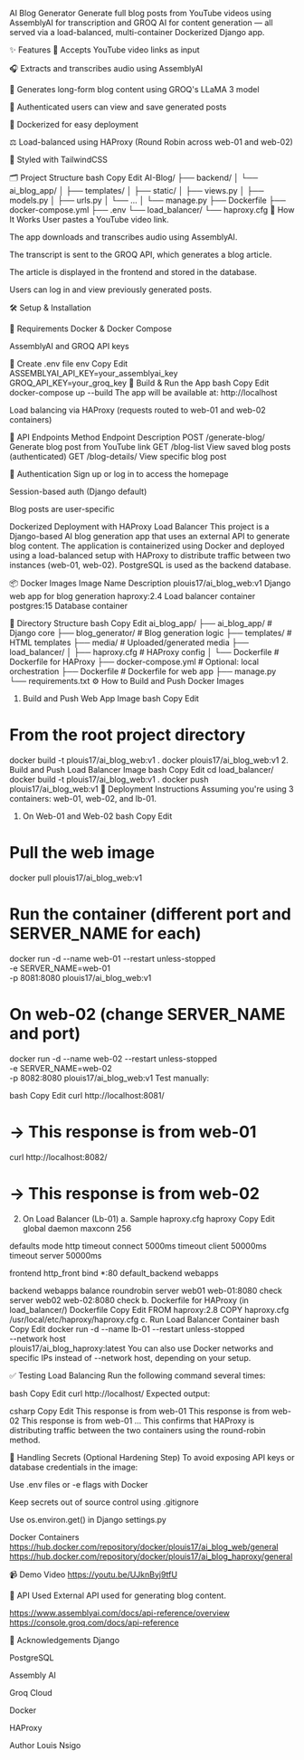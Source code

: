 AI Blog Generator
Generate full blog posts from YouTube videos using AssemblyAI for transcription and GROQ AI for content generation — all served via a load-balanced, multi-container Dockerized Django app.

✨ Features
🔗 Accepts YouTube video links as input

🎧 Extracts and transcribes audio using AssemblyAI

📝 Generates long-form blog content using GROQ's LLaMA 3 model

💾 Authenticated users can view and save generated posts

🐳 Dockerized for easy deployment

⚖️ Load-balanced using HAProxy (Round Robin across web-01 and web-02)

🎨 Styled with TailwindCSS

🗂️ Project Structure
bash
Copy
Edit
AI-Blog/
├── backend/
│   └── ai_blog_app/
│       ├── templates/
│       ├── static/
│       ├── views.py
│       ├── models.py
│       ├── urls.py
│       └── ...
│   └── manage.py
├── Dockerfile
├── docker-compose.yml
├── .env
└── load_balancer/
    └── haproxy.cfg
🚀 How It Works
User pastes a YouTube video link.

The app downloads and transcribes audio using AssemblyAI.

The transcript is sent to the GROQ API, which generates a blog article.

The article is displayed in the frontend and stored in the database.

Users can log in and view previously generated posts.

🛠️ Setup & Installation

🔧 Requirements
Docker & Docker Compose

AssemblyAI and GROQ API keys

🔐 Create .env file
env
Copy
Edit
ASSEMBLYAI_API_KEY=your_assemblyai_key
GROQ_API_KEY=your_groq_key
🐳 Build & Run the App
bash
Copy
Edit
docker-compose up --build
The app will be available at: http://localhost

Load balancing via HAProxy (requests routed to web-01 and web-02 containers)

🧪 API Endpoints
Method	Endpoint	Description
POST	/generate-blog/	Generate blog post from YouTube link
GET	/blog-list	View saved blog posts (authenticated)
GET	/blog-details/<id>	View specific blog post

👤 Authentication
Sign up or log in to access the homepage

Session-based auth (Django default)

Blog posts are user-specific

Dockerized Deployment with HAProxy Load Balancer
This project is a Django-based AI blog generation app that uses an external API to generate blog content. The application is containerized using Docker and deployed using a load-balanced setup with HAProxy to distribute traffic between two instances (web-01, web-02). PostgreSQL is used as the backend database.

📦 Docker Images
Image Name	Description
plouis17/ai_blog_web:v1	Django web app for blog generation
haproxy:2.4	Load balancer container
postgres:15	Database container

📁 Directory Structure
bash
Copy
Edit
ai_blog_app/
├── ai_blog_app/              # Django core
├── blog_generator/           # Blog generation logic
├── templates/                # HTML templates
├── media/                    # Uploaded/generated media
├── load_balancer/
│   ├── haproxy.cfg           # HAProxy config
│   └── Dockerfile            # Dockerfile for HAProxy
├── docker-compose.yml        # Optional: local orchestration
├── Dockerfile                # Dockerfile for web app
├── manage.py
└── requirements.txt
⚙️ How to Build and Push Docker Images
1. Build and Push Web App Image
bash
Copy
Edit
# From the root project directory
docker build -t plouis17/ai_blog_web:v1 .
docker plouis17/ai_blog_web:v1
2. Build and Push Load Balancer Image
bash
Copy
Edit
cd load_balancer/
docker build -t plouis17/ai_blog_web:v1 .
docker push plouis17/ai_blog_web:v1
🚀 Deployment Instructions
Assuming you're using 3 containers: web-01, web-02, and lb-01.

1. On Web-01 and Web-02
bash
Copy
Edit
# Pull the web image
docker pull plouis17/ai_blog_web:v1

# Run the container (different port and SERVER_NAME for each)
docker run -d --name web-01 --restart unless-stopped \
  -e SERVER_NAME=web-01 \
  -p 8081:8080 plouis17/ai_blog_web:v1

# On web-02 (change SERVER_NAME and port)
docker run -d --name web-02 --restart unless-stopped \
  -e SERVER_NAME=web-02 \
  -p 8082:8080 plouis17/ai_blog_web:v1
Test manually:

bash
Copy
Edit
curl http://localhost:8081/
# → This response is from web-01

curl http://localhost:8082/
# → This response is from web-02
2. On Load Balancer (Lb-01)
a. Sample haproxy.cfg
haproxy
Copy
Edit
global
    daemon
    maxconn 256

defaults
    mode http
    timeout connect 5000ms
    timeout client 50000ms
    timeout server 50000ms

frontend http_front
    bind *:80
    default_backend webapps

backend webapps
    balance roundrobin
    server web01 web-01:8080 check
    server web02 web-02:8080 check
b. Dockerfile for HAProxy (in load_balancer/)
Dockerfile
Copy
Edit
FROM haproxy:2.8
COPY haproxy.cfg /usr/local/etc/haproxy/haproxy.cfg
c. Run Load Balancer Container
bash
Copy
Edit
docker run -d --name lb-01 --restart unless-stopped \
  --network host \
  plouis17/ai_blog_haproxy:latest
You can also use Docker networks and specific IPs instead of --network host, depending on your setup.

✅ Testing Load Balancing
Run the following command several times:

bash
Copy
Edit
curl http://localhost/
Expected output:

csharp
Copy
Edit
This response is from web-01
This response is from web-02
This response is from web-01
...
This confirms that HAProxy is distributing traffic between the two containers using the round-robin method.

🔐 Handling Secrets (Optional Hardening Step)
To avoid exposing API keys or database credentials in the image:

Use .env files or -e flags with Docker

Keep secrets out of source control using .gitignore

Use os.environ.get() in Django settings.py

Docker Containers
https://hub.docker.com/repository/docker/plouis17/ai_blog_web/general
https://hub.docker.com/repository/docker/plouis17/ai_blog_haproxy/general

📹 Demo Video
https://youtu.be/UJknByj9tfU

📄 API Used
External API used for generating blog content.

https://www.assemblyai.com/docs/api-reference/overview
https://console.groq.com/docs/api-reference

🙌 Acknowledgements
Django

PostgreSQL

Assembly AI

Groq Cloud

Docker

HAProxy




 Author
Louis Nsigo



